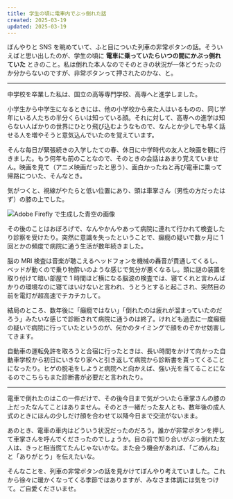 ```yaml
---
title: 学生の頃に電車内でぶっ倒れた話
created: 2025-03-19
updated: 2025-03-19
---
```


ぼんやりと SNS を眺めていて、ふと目についた列車の非常ボタンの話。そういえばと思い出したのが、学生の頃に **電車に乗っていたらいつの間にかぶっ倒れていた** ときのこと。私は倒れた本人なのでそのときの状況が一体どうだったのか分からないのですが、非常ボタンって押されたのかな、と。

---

中学校を卒業した私は、国立の高等専門学校、高専へと進学しました。

小学生から中学生になるときには、他の小学校から来た人はいるものの、同じ学年にいる人たちの半分くらいは知っている顔。それに対して、高専への進学は知らない人ばかりの世界にひとり飛び込むようなもので、なんとか少しでも早く話せる人を増やそうと意気込んでいたのを覚えています。

そんな毎日が緊張続きの入学したての春、休日に中学時代の友人と映画を観に行きました。もう何年も前のことなので、そのときの会話はあまり覚えていません。映画を見て（アニメ映画だったと思う）、面白かったねと再び電車に乗って帰路についた、そんなとき。

気がつくと、視線がやたらと低い位置にあり、頭は車掌さん（男性の方だったはず）の膝の上でした。

![Adobe Firefly で生成した青空の画像](9e6f0ce3-557c-48b4-9085-c878a05e5400)

その後のことはおぼろげで、なんやかんやあって病院に連れて行かれて検査したり診察を受けたり。突然に意識を失ったということで、癲癇の疑いで数ヶ月に 1 回とかの頻度で病院に通う生活が数年続きました。

脳の MRI 検査は音楽が聴こえるヘッドフォンを機械の轟音が貫通してくるし、ベッドが動くので乗り物酔いのような感じで気分が悪くなるし。頭に謎の装置を取り付けて暗い部屋で 1 時間ほど横になる脳波の検査では、寝てくれと言わんばかりの環境なのに寝てはいけないと言われ、うとうとすると起こされ、突然目の前を電灯が超高速でチカチカして。

結局のところ、数年後に「癲癇ではない」「倒れたのは疲れが溜まっていたのだろう」みたいな感じで診断されて病院に通うのは終了。けれども過去に一度癲癇の疑いで病院に行っていたというのが、何かのタイミングで顔をのぞかせ妨害してきます。

自動車の運転免許を取ろうと合宿に行ったときは、長い時間をかけて向かった自動車学校から初日にいきなり家へと引き返して病院から診断書を貰ってくることになったり。ヒゲの脱毛をしようと病院へと向かえば、強い光を当てることになるのでこちらもまた診断書が必要だと言われたり。

---

電車で倒れたのはこの一件だけで、その後今日まで気がついたら車掌さんの膝の上だったなんてことはありません。そのとき一緒だった友人とも、数年後の成人式のときにほんの少しだけ顔を合わせて以降今日まで交流がないまま。

あのとき、電車の車内はどういう状況だったのだろう。誰かが非常ボタンを押して車掌さんを呼んでくださったのでしょうか。目の前で知り合いがぶっ倒れた友人は、きっと相当慌てたんじゃないかな。また会う機会があれば、「ごめんね」と「ありがとう」を伝えたいな。

そんなことを、列車の非常ボタンの話を見かけてぼんやり考えていました。これから徐々に暖かくなってくる季節ではありますが、みなさま体調には気をつけて。ご自愛くださいませ。

